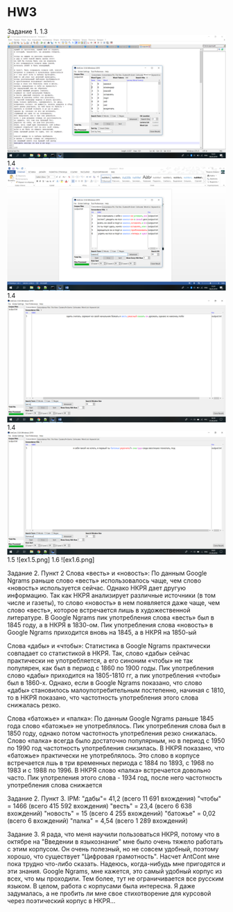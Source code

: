 # HW3

Задание 1.
1.3 ![ex1.3.png](https://github.com/DaryaDronova/HW3/blob/master/ex1.3.png)
1.4 ![ex4.png](https://github.com/DaryaDronova/HW3/blob/master/ex1.4.png)
1.4 ![ex1.4(secondword).png](https://github.com/DaryaDronova/HW3/blob/master/ex1.4(secondword).png)
1.4 ![ex1.4(thirdword).png](https://github.com/DaryaDronova/HW3/blob/master/ex1.4(thirdword).png)
1.5 ![ex1.5.png]
1.6 ![ex1.6.png]

Задание 2. Пункт 2
Слова «весть» и «новость»:
По данным Google Ngrams раньше слово «весть» использовалось чаще, чем слово «новость» используется сейчас. Однако НКРЯ дает другую информацию. Так как НКРЯ анализирует различные источники (в том числе и газеты), то слово «новость» в нем появляется даже чаще, чем слово «весть», которое встречается лишь в художественной литературе. В Google Ngrams пик употребления слова «весть» был в 1845 году, а в НКРЯ в 1830-ом. Пик употребления слова «новость» в Google Ngrams приходится вновь на 1845, а в НКРЯ на 1850-ый

Слова «дабы» и «чтобы»:
Статистика в Google Ngrams практически совпадает со статистикой в НКРЯ. Так, слово «дабы» сейчас практически не употребляется, а его синоним «чтобы» не так популярен, как был в период с 1860 по 1900 годы. Пик употребления слово «дабы» приходится на 1805-1810 гг, а пик употребления «чтобы» был в 1860-х. Однако, если в Google Ngrams показано, что слово «дабы» становилось малоупотребительным постепенно, начиная с 1810, то в НКРЯ показано, что частотность употребления этого слова снижалась резко. 

Слова «батожье» и «палка»:
По данным Google Ngrams раньше 1845 года слово «батожье» не употреблялось. Пик употребления слова был в 1850 году, однако потом частотность употребления резко снижалась. Слово «палка» всегда было достаточно популярным, но в период с 1950 по 1990 год частотность употребления снизилась. В НКРЯ показано, что «батожье» практически не употреблялось. Это слово в корпусе встречается лшь в три временных периода с 1884 по 1893, с 1968 по 1983 и с 1988 по 1996. В НКРЯ слово «палка»  встречается довольно часто. Пик употреления этого слова - 1934 год, после него частотность употребления слова снижается

Задание 2. Пункт 3.
IPM:
"дабы"= 41,2 (всего 11 691 вхождения)
"чтобы" = 1466 (всего 415 592 вхождения)
"весть" = 23,4 (всего 6 638 вхождений)
"новость" = 15 (всего 4 255 вхождений)
"батожье" = 0,02 (всего 6 вхождений)
"палка" = 4,54 (всего 1 289 вхождений)

Задание 3. 
Я рада, что меня научили пользоваться НКРЯ, потому что в октябре на "Введении в языкознание" мне было очень тяжело работать с этим корпусом. Он очень полезный, но не совсем удобный, поэтому хорошо, что существует "Цифровая грамотность". Насчет AntCont мне пока трудно что-либо сказать. Надеюсь, когда-нибудь мне пригодятся и эти знания. Google Ngrams, мне кажется, это самый удобный корпус из всех, что мы проходили. Тем более, тут не ограничивается все русским языком. В целом, работа с корпусами была интересна. Я даже задумалась, а не пробить ли мне свое стихотворение для курсовой через поэтический корпус в НКРЯ...  
